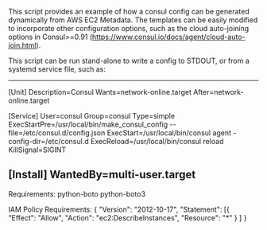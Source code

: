 This script provides an example of how a consul config can be generated
dynamically from AWS EC2 Metadata.  The templates can be easily modified to
incorporate other configuration options, such as the cloud auto-joining options
in Consul>=0.91 (https://www.consul.io/docs/agent/cloud-auto-join.html).

This script can be run stand-alone to write a config to STDOUT, or from a
systemd service file, such as:

----------
[Unit]
Description=Consul
Wants=network-online.target
After=network-online.target

[Service]
User=consul
Group=consul
Type=simple
ExecStartPre=/usr/local/bin/make_consul_config --file=/etc/consul.d/config.json
ExecStart=/usr/local/bin/consul agent -config-dir=/etc/consul.d
ExecReload=/usr/local/bin/consul reload
KillSignal=SIGINT

[Install]
WantedBy=multi-user.target
----------

Requirements:
python-boto
python-boto3

IAM Policy Requirements:
{
   "Version": "2012-10-17",
   "Statement": [{
      "Effect": "Allow",
      "Action": "ec2:DescribeInstances",
      "Resource": "*"
    }
   ]
}
